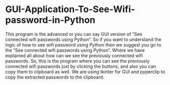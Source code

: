 # GUI-Application-To-See-Wifi-password-in-Python
This program is the advanced or you can say GUI version of “See connected wifi passwords using Python“. So if you want to understand the logic of how to see wifi password using Python then we suggest you go to the “See connected wifi passwords using Python”. Where we have explained all about how can we see the previously connected wifi passwords.  So, this is the program where you can see the previously connected wifi passwords just by clicking the buttons, and also you can copy them to clipboard as well.  We are using tkinter for GUI and pyperclip to copy the extracted passwords to the clipboard.
